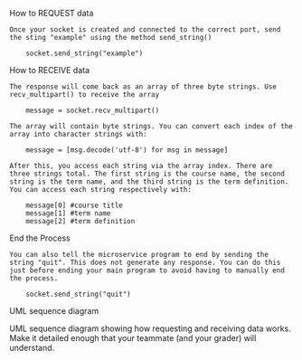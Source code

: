 How to REQUEST data

    Once your socket is created and connected to the correct port, send the sting "example" using the method send_string()
    
        socket.send_string("example") 

How to RECEIVE data

    The response will come back as an array of three byte strings. Use recv_multipart() to receive the array

        message = socket.recv_multipart()

    The array will contain byte strings. You can convert each index of the array into character strings with:

        message = [msg.decode('utf-8') for msg in message]

    After this, you access each string via the array index. There are three strings total. The first string is the course name, the second string is the term name, and the third string is the term definition. You can access each string respectively with:

        message[0] #course title
        message[1] #term name
        message[2] #term definition

End the Process

    You can also tell the microservice program to end by sending the string "quit". This does not generate any response. You can do this just before ending your main program to avoid having to manually end the process.

        socket.send_string("quit") 


UML sequence diagram


UML sequence diagram showing how requesting and receiving data works. Make it detailed enough that your teammate (and your grader) will understand.